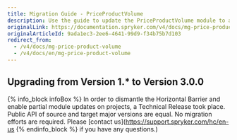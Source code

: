 ```yaml
---
title: Migration Guide - PriceProductVolume
description: Use the guide to update the PriceProductVolume module to a newer version.
originalLink: https://documentation.spryker.com/v4/docs/mg-price-product-volume
originalArticleId: 9ada1ec3-2ee6-4641-99d9-f34b75b7d103
redirect_from:
  - /v4/docs/mg-price-product-volume
  - /v4/docs/en/mg-price-product-volume
---
```


## Upgrading from Version 1.* to Version 3.0.0

{% info_block infoBox %}
In order to dismantle the Horizontal Barrier and enable partial module updates on projects, a Technical Release took place. Public API of source and target major versions are equal. No migration efforts are required. Please [contact us](https://support.spryker.com/hc/en-us
{% endinfo_block %} if you have any questions.)
